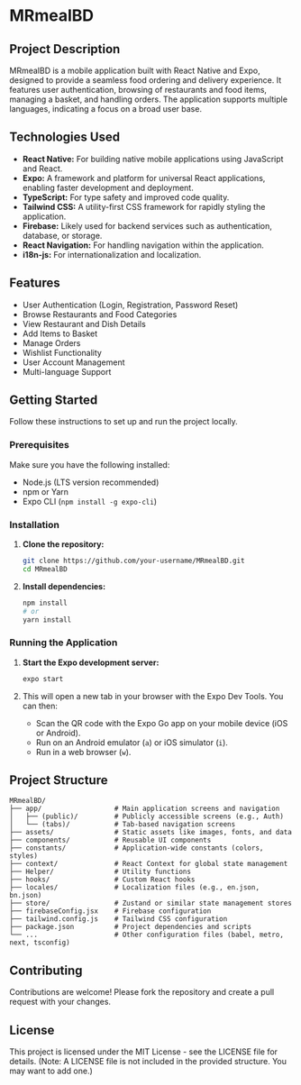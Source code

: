 # MRmealBD

## Project Description

MRmealBD is a mobile application built with React Native and Expo, designed to provide a seamless food ordering and delivery experience. It features user authentication, browsing of restaurants and food items, managing a basket, and handling orders. The application supports multiple languages, indicating a focus on a broad user base.

## Technologies Used

*   **React Native:** For building native mobile applications using JavaScript and React.
*   **Expo:** A framework and platform for universal React applications, enabling faster development and deployment.
*   **TypeScript:** For type safety and improved code quality.
*   **Tailwind CSS:** A utility-first CSS framework for rapidly styling the application.
*   **Firebase:** Likely used for backend services such as authentication, database, or storage.
*   **React Navigation:** For handling navigation within the application.
*   **i18n-js:** For internationalization and localization.

## Features

*   User Authentication (Login, Registration, Password Reset)
*   Browse Restaurants and Food Categories
*   View Restaurant and Dish Details
*   Add Items to Basket
*   Manage Orders
*   Wishlist Functionality
*   User Account Management
*   Multi-language Support

## Getting Started

Follow these instructions to set up and run the project locally.

### Prerequisites

Make sure you have the following installed:

*   Node.js (LTS version recommended)
*   npm or Yarn
*   Expo CLI (`npm install -g expo-cli`)

### Installation

1.  **Clone the repository:**

    ```bash
    git clone https://github.com/your-username/MRmealBD.git
    cd MRmealBD
    ```

2.  **Install dependencies:**

    ```bash
    npm install
    # or
    yarn install
    ```

### Running the Application

1.  **Start the Expo development server:**

    ```bash
    expo start
    ```

2.  This will open a new tab in your browser with the Expo Dev Tools. You can then:
    *   Scan the QR code with the Expo Go app on your mobile device (iOS or Android).
    *   Run on an Android emulator (`a`) or iOS simulator (`i`).
    *   Run in a web browser (`w`).

## Project Structure

```
MRmealBD/
├── app/                  # Main application screens and navigation
│   ├── (public)/         # Publicly accessible screens (e.g., Auth)
│   └── (tabs)/           # Tab-based navigation screens
├── assets/               # Static assets like images, fonts, and data
├── components/           # Reusable UI components
├── constants/            # Application-wide constants (colors, styles)
├── context/              # React Context for global state management
├── Helper/               # Utility functions
├── hooks/                # Custom React hooks
├── locales/              # Localization files (e.g., en.json, bn.json)
├── store/                # Zustand or similar state management stores
├── firebaseConfig.jsx    # Firebase configuration
├── tailwind.config.js    # Tailwind CSS configuration
├── package.json          # Project dependencies and scripts
└── ...                   # Other configuration files (babel, metro, next, tsconfig)
```

## Contributing

Contributions are welcome! Please fork the repository and create a pull request with your changes.

## License

This project is licensed under the MIT License - see the LICENSE file for details. (Note: A LICENSE file is not included in the provided structure. You may want to add one.)
